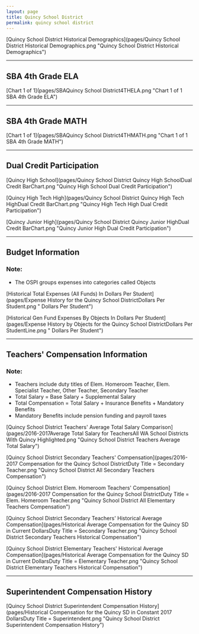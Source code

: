 ```yaml
---
layout: page
title: Quincy School District
permalink: quincy school district
---
```



[Quincy School District Historical Demographics](pages/Quincy School District Historical Demographics.png "Quincy School District Historical Demographics")

___

## SBA 4th Grade ELA

[Chart 1 of 1](pages/SBAQuincy School District4THELA.png "Chart 1 of 1 SBA 4th Grade ELA")


___

## SBA 4th Grade MATH

[Chart 1 of 1](pages/SBAQuincy School District4THMATH.png "Chart 1 of 1 SBA 4th Grade MATH")


___

## Dual Credit Participation

[Quincy High School](pages/Quincy School District Quincy High SchoolDual Credit BarChart.png "Quincy High School Dual Credit Participation")

[Quincy High Tech High](pages/Quincy School District Quincy High Tech HighDual Credit BarChart.png "Quincy High Tech High Dual Credit Participation")

[Quincy Junior High](pages/Quincy School District Quincy Junior HighDual Credit BarChart.png "Quincy Junior High Dual Credit Participation")


___

## Budget Information
### Note:
- The OSPI groups expenses into categories called Objects

[Historical Total Expenses (All Funds) In Dollars Per Student](pages/Expense History for the Quincy School DistrictDollars Per Student.png " Dollars Per Student")

[Historical Gen Fund Expenses By Objects In Dollars Per Student](pages/Expense History by Objects for the Quincy School DistrictDollars Per StudentLine.png " Dollars Per Student")


___

## Teachers' Compensation Information
### Note:
- Teachers include duty titles of Elem. Homeroom Teacher, Elem. Specialist Teacher, Other Teacher, Secondary Teacher
- Total Salary = Base Salary + Supplemental Salary
- Total Compensation = Total Salary + Insurance Benefits + Mandatory Benefits
- Mandatory Benefits include pension funding and payroll taxes

[Quincy School District Teachers' Average Total Salary Comparison](pages/2016-2017Average Total Salary for TeachersAll WA School Districts With Quincy Highlighted.png "Quincy School District Teachers Average Total Salary")

[Quincy School District Secondary Teachers' Compensation](pages/2016-2017 Compensation for the Quincy School DistrictDuty Title = Secondary Teacher.png "Quincy School District All Secondary Teachers Compensation")

[Quincy School District Elem. Homeroom Teachers' Compensation](pages/2016-2017 Compensation for the Quincy School DistrictDuty Title = Elem. Homeroom Teacher.png "Quincy School District All Elementary Teachers Compensation")

[Quincy School District Secondary Teachers' Historical Average Compensation](pages/Historical Average Compensation for the Quincy SD in Current DollarsDuty Title = Secondary Teacher.png "Quincy School District Secondary Teachers Historical Compensation")

[Quincy School District Elementary Teachers' Historical Average Compensation](pages/Historical Average Compensation for the Quincy SD in Current DollarsDuty Title = Elementary Teacher.png "Quincy School District Elementary Teachers Historical Compensation")


___

## Superintendent Compensation History

[Quincy School District Superintendent Compensation History](pages/Historical Compensation for the Quincy SD in Constant 2017 DollarsDuty Title = Superintendent.png "Quincy School District Superintendent Compensation History")

